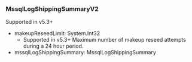 ### MssqlLogShippingSummaryV2
Supported in v5.3+

- makeupReseedLimit: System.Int32
  - Supported in v5.3+
Maximum number of makeup reseed attempts during a 24 hour period.
- mssqlLogShippingSummary: MssqlLogShippingSummary
